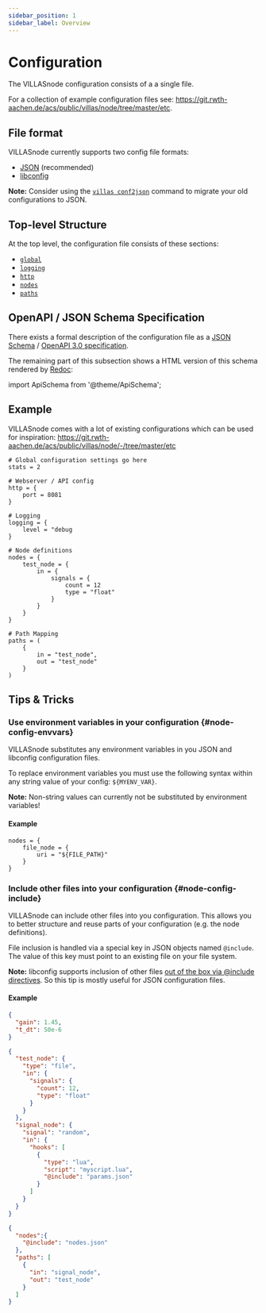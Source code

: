 ```yaml
---
sidebar_position: 1
sidebar_label: Overview
---
```


# Configuration

The VILLASnode configuration consists of a a single file.

For a collection of example configuration files see: <https://git.rwth-aachen.de/acs/public/villas/node/tree/master/etc>.

## File format

VILLASnode currently supports two config file formats:

- [JSON](https://www.json.org/) (recommended)
- [libconfig](http://hyperrealm.github.io/libconfig/libconfig_manual.html#Configuration-Files)

**Note:** Consider using the [`villas conf2json`](../usage/villas-conf2json.md) command to migrate your old configurations to JSON.

## Top-level Structure

At the top level, the configuration file consists of these sections:

- [`global`](./global.md)
- [`logging`](./logging.md)
- [`http`](./http.md)
- [`nodes`](./nodes.md)
- [`paths`](./paths.md)

## OpenAPI / JSON Schema Specification

There exists a formal description of the configuration file as a [JSON Schema](https://json-schema.org/) / [OpenAPI 3.0 specification](https://www.openapis.org/).

The remaining part of this subsection shows a HTML version of this schema rendered by [Redoc](https://github.com/Redocly/redoc):

import ApiSchema from '@theme/ApiSchema';

<ApiSchema id="node" pointer="#/components/schemas/config" />

## Example

VILLASnode comes with a lot of existing configurations which can be used for inspiration:
https://git.rwth-aachen.de/acs/public/villas/node/-/tree/master/etc

<!-- convert to JSON -->
```
# Global configuration settings go here
stats = 2

# Webserver / API config
http = {
	port = 8081
}

# Logging
logging = {
	level = "debug
}

# Node definitions
nodes = {
	test_node = {
		in = {
			signals = {
				count = 12
				type = "float"
			}
		}
	}
}

# Path Mapping
paths = (
	{
		in = "test_node",
		out = "test_node"
	}
)
```

## Tips & Tricks

### Use environment variables in your configuration {#node-config-envvars}

VILLASnode substitutes any environment variables in you JSON and libconfig configuration files.

To replace environment variables you must use the following syntax within any string value of your config: `${MYENV_VAR}`.

**Note:** Non-string values can currently not be substituted by environment variables!

#### Example

<!-- convert to JSON -->
```
nodes = {
	file_node = {
		uri = "${FILE_PATH}"
	}
}
```

### Include other files into your configuration  {#node-config-include}

VILLASnode can include other files into you configuration.
This allows you to better structure and reuse parts of your configuration (e.g. the node definitions).

File inclusion is handled via a special key in JSON objects named `@include`.
The value of this key must point to an existing file on your file system.

**Note:** libconfig supports inclusion of other files [out of the box via @include directives](http://hyperrealm.github.io/libconfig/libconfig_manual.html#Include-Directives). So this tip is mostly useful for JSON configuration files.

#### Example

```json title="params.json"
{
  "gain": 1.45,
  "t_dt": 50e-6
}
```

```json title="nodes.json"
{
  "test_node": {
    "type": "file",
    "in": {
      "signals": {
        "count": 12,
        "type": "float"
      }
    }
  },
  "signal_node": {
    "signal": "random",
    "in": {
      "hooks": [
        {
          "type": "lua",
          "script": "myscript.lua",
          "@include": "params.json"
        }
      ]
    }
  }
}
```

```json title="experiment1.json"
{
  "nodes":{
    "@include": "nodes.json"
  },
  "paths": [
    {
      "in": "signal_node",
      "out": "test_node"
	}
  ]
}
```
